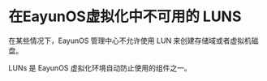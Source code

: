 # 在EayunOS虚拟化中不可用的 LUNS

在某些情况下，EayunOS 管理中心不允许使用 LUN 来创建存储域或者虚拟机磁盘。

LUNs 是 EayunOS 虚拟化环境自动防止使用的组件之一。

